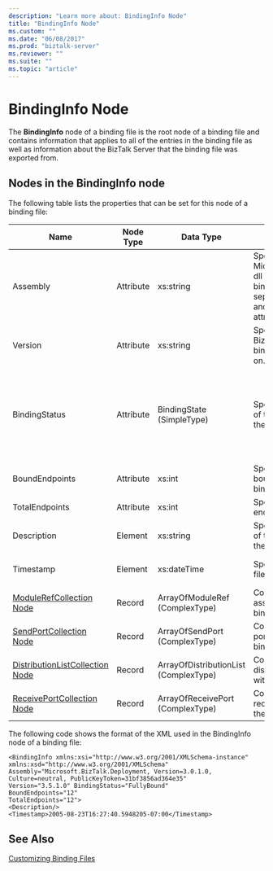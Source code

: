 ```yaml
---
description: "Learn more about: BindingInfo Node"
title: "BindingInfo Node"
ms.custom: ""
ms.date: "06/08/2017"
ms.prod: "biztalk-server"
ms.reviewer: ""
ms.suite: ""
ms.topic: "article"
---
```

# BindingInfo Node
The **BindingInfo** node of a binding file is the root node of a binding file and contains information that applies to all of the entries in the binding file as well as information about the BizTalk Server that the binding file was exported from.  
  
## Nodes in the BindingInfo node  
 The following table lists the properties that can be set for this node of a binding file:  
  
|**Name**|**Node Type**|**Data Type**|**Description**|**Restrictions**|**Comments**|  
|--------------|-------------------|-------------------|---------------------|----------------------|------------------|  
|Assembly|Attribute|xs:string|Specifies information for the Microsoft.BizTalk.Deployment dll used when creating the binding file. Includes comma separated Version, Culture, and PublicKeyToken attributes for this assembly.|Required|Default value: **"Microsoft.BizTalk.Deployment, Version=3.0.1.0, Culture=neutral, PublicKeyToken=31bf3856ad364e35"**|  
|Version|Attribute|xs:string|Specifies the version of BizTalk Server that the binding file was generated on.|Required|Default value: **3.5.1.0**|  
|BindingStatus|Attribute|BindingState (SimpleType)|Specifies the binding status of the artifacts exported with the binding file.|Required|Default value: None<br /><br /> Valid values:<br /><br /> -   Unknown<br />-   NoBindings<br />-   Unbound<br />-   PartiallyBound<br />-   FullyBound|  
|BoundEndpoints|Attribute|xs:int|Specifies the number of bound endpoints in the binding file.|Required|Default value: **0**|  
|TotalEndpoints|Attribute|xs:int|Specifies the total number of endpoints in the binding file.|Required|Default value: **0**|  
|Description|Element|xs:string|Specifies a text description of the BindingInfo section of the binding file.|Not required|Default value: empty|  
|Timestamp|Element|xs:dateTime|Specifies when the binding file was exported.|Required|Default value: Time on the BizTalk server when the binding file was exported.|  
|[ModuleRefCollection Node](../core/modulerefcollection-node.md)|Record|ArrayOfModuleRef (ComplexType)|Container node for the .NET assemblies exported with the binding file.|Not required|Default value: none|  
|[SendPortCollection Node](../core/sendportcollection-node.md)|Record|ArrayOfSendPort (ComplexType)|Container node for the send ports exported with the binding file.|Not required|Default value: none|  
|[DistributionListCollection Node](../core/distributionlistcollection-node.md)|Record|ArrayOfDistributionList (ComplexType)|Container node for the distribution lists exported with the binding file.|Not required|Default value: none|  
|[ReceivePortCollection Node](../core/receiveportcollection-node.md)|Record|ArrayOfReceivePort (ComplexType)|Container node for the receive ports exported with the binding file.|Not required|Default value: none|  
  
 The following code shows the format of the XML used in the BindingInfo node of a binding file:  
  
```  
<BindingInfo xmlns:xsi="http://www.w3.org/2001/XMLSchema-instance" xmlns:xsd="http://www.w3.org/2001/XMLSchema"   
Assembly="Microsoft.BizTalk.Deployment, Version=3.0.1.0, Culture=neutral, PublicKeyToken=31bf3856ad364e35"   
Version="3.5.1.0" BindingStatus="FullyBound"   
BoundEndpoints="12"   
TotalEndpoints="12">  
<Description/>  
<Timestamp>2005-08-23T16:27:40.5948205-07:00</Timestamp>  
```  
  
## See Also  
 [Customizing Binding Files](../core/customizing-binding-files.md)
